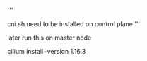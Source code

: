 '''

cni.sh need to be installed on control plane
'''


later run this on master node

cilium install - version 1.16.3
